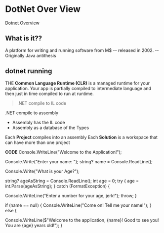 # DotNet Over View

[Dotnet Overview](/img/dotnet.excalidraw.svg)

## What is it??

A platform for writing and running software from M$ -- released in 2002. -- Originally Java antithesis 

## dotnet running 

THE **Common Language Runtime (CLR)** is a managed runtime for your application. Your app is partially compiled to intermediate language and then just in time compiled to run at runtime.

>.NET compile to IL code

.NET compile to assembly
 - Assembly has the IL code 
 - Assembly as a database of the Types

Each **Project** compiles into an assembly
Each **Solution** is a workspace that can have more than one project

**CODE**
Console.WriteLine("Welcome to the Application!");




Console.Write("Enter your name: ");
string? name = Console.ReadLine();



Console.Write("What is your Age?");



string? ageAsString = Console.ReadLine();
int age = 0;
try
{
    age = int.Parse(ageAsString);
}
catch (FormatException)
{



   Console.WriteLine("Enter a number for your age, jerk!");
    throw;
}



if (name == null)
{
    Console.WriteLine("Come on! Tell me your name!");
}
else
{



   Console.WriteLine($"Welcome to the application, {name}! Good to see you! You are {age} years old!");
}